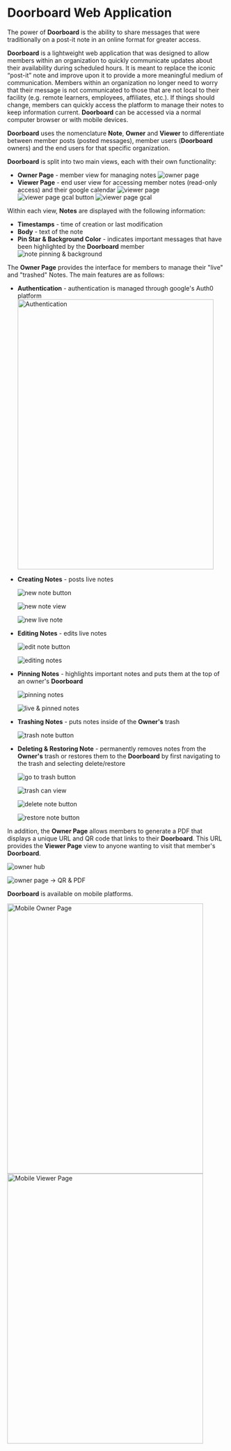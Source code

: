 # Doorboard Web Application

The power of **Doorboard** is the ability to share messages that were traditionally on a post-it note in an online format for greater access.

**Doorboard** is a lightweight web application that was designed to allow members within an organization to quickly communicate updates about their availability during scheduled hours. It is meant to replace the iconic “post-it” note and improve upon it to provide a more meaningful medium of communication. Members within an organization no longer need to worry that their message is not communicated to those that are not local to their facility (e.g. remote learners, employees, affiliates, etc.). If things should change, members can quickly access the platform to manage their notes to keep information current. **Doorboard** can be accessed via a normal computer browser or with mobile devices.

**Doorboard** uses the nomenclature **Note**, **Owner** and **Viewer** to differentiate between member posts (posted messages), member users (**Doorboard** owners) and the end users for that specific organization.

**Doorboard** is split into two main views, each with their own functionality:
- **Owner Page** - member view for managing notes
  ![owner page](doorboard_pamphlet_images/Doorboard%20Owner%20Page.png)
- **Viewer Page** - end user view for accessing member notes (read-only access) and their google calendar
  ![viewer page](doorboard_pamphlet_images/Doorboard%20Viewer%20Page.png)
  ![viewer page gcal button](doorboard_pamphlet_images/Doorboard%20g-cal%20button.png)
  ![viewer page gcal](doorboard_pamphlet_images/Doorboard%20-%20Gcal%20view.png)

Within each view, **Notes** are displayed with the following information:
- **Timestamps** - time of creation or last modification
- **Body** - text of the note
- **Pin Star & Background Color** - indicates important messages that have been highlighted by the **Doorboard** member
  ![note pinning & background](doorboard_pamphlet_images/Doorboard%20Live%20&%20Pinned%20Notes.png)

The **Owner Page** provides the interface for members to manage their "live" and "trashed" Notes. The main features are as follows:
- **Authentication** - authentication is managed through google's Auth0 platform
  <img src="/doorboard_pamphlet_images/Doorboard%20Auth0%20Login.png" alt="Authentication" width = "450" height = "620"/>

- **Creating Notes** - posts live notes

  ![new note button](doorboard_pamphlet_images/Doorboard%20Add%20Note%20Button.png)

  ![new note view](doorboard_pamphlet_images/Doorboard%20New%20Note%20View.png)

  ![new live note](doorboard_pamphlet_images/Doorboard%20Live%20Note.png)

- **Editing Notes** - edits live notes

  ![edit note button](doorboard_pamphlet_images/Doorboard%20Edit%20Note%20Button.png)

  ![editing notes](doorboard_pamphlet_images/Doorboard%20Edit%20Note%20View.png)

- **Pinning Notes** - highlights important notes and puts them at the top of an owner's **Doorboard**

  ![pinning notes](doorboard_pamphlet_images/Doorboard%20%20Pin%20Note%20Button.png)

  ![live & pinned notes](doorboard_pamphlet_images/Doorboard%20Live%20&%20Pinned%20Notes.png)

- **Trashing Notes** - puts notes inside of the **Owner's** trash

  ![trash note button](doorboard_pamphlet_images/Doorboard%20Move%20Note%20to%20Trash%20Button.png)

- **Deleting & Restoring Note** - permanently removes notes from the **Owner's** trash or restores them to the **Doorboard** by first navigating to the trash and selecting delete/restore

  ![go to trash button](doorboard_pamphlet_images/Doorboard%20Trash%20Can%20Button.png)

  ![trash can view](doorboard_pamphlet_images/Doorboard%20Trash%20Can%20View.png)

  ![delete note button](doorboard_pamphlet_images/Doorboard%20Delete%20from%20Trash%20Button.png)

  ![restore note button](doorboard_pamphlet_images/Doorboard%20Restore%20Note%20Button.png)

In addition, the **Owner Page** allows members to generate a PDF that displays a unique URL and QR code that links to their **Doorboard**. This URL provides the **Viewer Page** view to anyone wanting to visit that member's **Doorboard**.

  ![owner hub](doorboard_pamphlet_images/Doorboard%20Owner%20Hub.png)

  ![owner page -> QR & PDF](doorboard_pamphlet_images/Doorboard%20QR%20Code%20&%20PDF.png)

**Doorboard** is available on mobile platforms.

  <img src="/doorboard_pamphlet_images/Doorboard%20Mobile%20Owner%20View.png" alt="Mobile Owner Page" width = "450" height = "620"/>

  <img src="/doorboard_pamphlet_images/Doorboard%20Mobile%20Viewer%20View.png" alt="Mobile Viewer Page" width = "450" height = "620"/>
